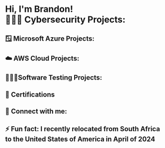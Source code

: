 <h1>Hi, I'm Brandon! <br/><a 

<h2>👨🏾‍💻 Cybersecurity Projects:</h2>


<h2>🪟 Microsoft Azure Projects:</h2> 


<h2>☁️ AWS Cloud Projects:</h2>


<h2>👨🏾‍💻Software Testing Projects:</h2> 


<h2> 📜 Certifications</h2>


<h2> 🤳 Connect with me:</h2>


<h2> ⚡ Fun fact: I recently relocated from South Africa to the United States of America in April of 2024</h2>
